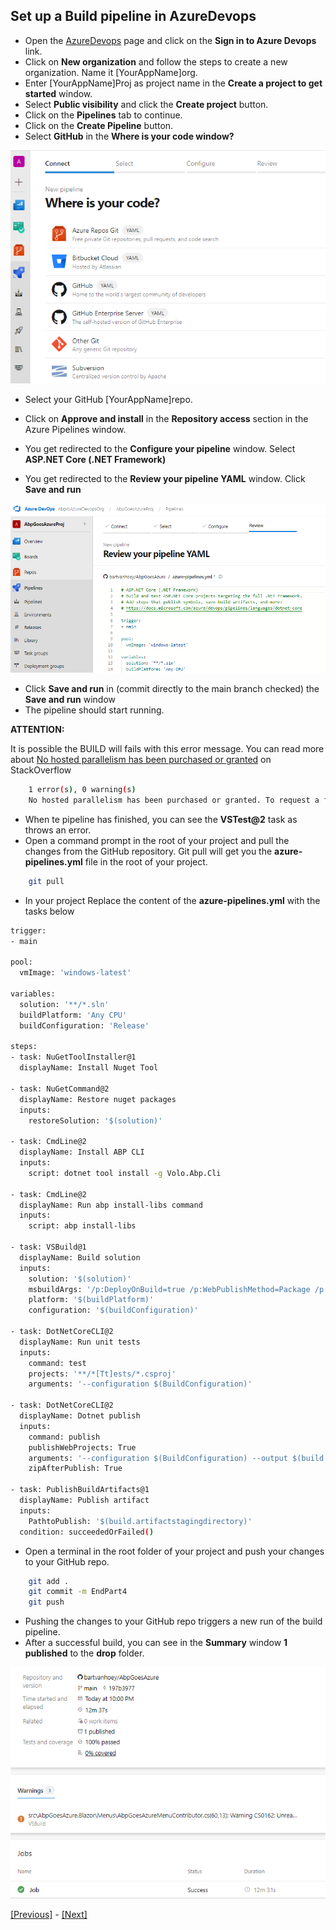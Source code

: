 ## Set up a Build pipeline in AzureDevops

* Open the [AzureDevops](https://dev.azure.com) page and click on the **Sign in to Azure Devops** link.
* Click on **New organization** and follow the steps to create a new organization. Name it [YourAppName]org.
* Enter [YourAppName]Proj as project name in the **Create a project to get started** window.
* Select **Public visibility** and click the **Create project** button.
* Click on the **Pipelines** tab to continue.
* Click on the **Create Pipeline** button.
* Select **GitHub** in the **Where is your code window?**

![Where is your code window?](/images/where_is_your_code.png)

* Select your GitHub [YourAppName]repo.
* Click on **Approve and install** in the **Repository access** section in the Azure Pipelines window.
  
* You get redirected to the **Configure your pipeline** window. Select **ASP.NET Core (.NET Framework)**
* You get redirected to the **Review your pipeline YAML** window. Click **Save and run**

![Review your pipeline YAML?](/images/review_your_pipeline_yaml.png)

* Click **Save and run** in (commit directly to the main branch checked) the **Save and run** window
* The pipeline should start running.

**ATTENTION:**

It is possible the BUILD will fails with this error message. You can read more about [No hosted parallelism has been purchased or granted](https://stackoverflow.com/questions/68405027/how-to-resolve-no-hosted-parallelism-has-been-purchased-or-granted-in-free-tie) on StackOverflow

```bash
    1 error(s), 0 warning(s)
    No hosted parallelism has been purchased or granted. To request a free parallelism grant, please fill out the following form https://aka.ms/azpipelines-parallelism-request
```

* When te pipeline has finished, you can see the **VSTest@2** task as throws an error.
* Open a command prompt in the root of your project and pull the changes from the GitHub repository.
  Git pull will get you the **azure-pipelines.yml** file in the root of your project.

```bash
    git pull
```

* In your project Replace the content of the **azure-pipelines.yml** with the tasks below

```bash
trigger:
- main

pool:
  vmImage: 'windows-latest'

variables:
  solution: '**/*.sln'
  buildPlatform: 'Any CPU'
  buildConfiguration: 'Release'

steps:
- task: NuGetToolInstaller@1
  displayName: Install Nuget Tool

- task: NuGetCommand@2
  displayName: Restore nuget packages
  inputs:
    restoreSolution: '$(solution)'

- task: CmdLine@2
  displayName: Install ABP CLI
  inputs:
    script: dotnet tool install -g Volo.Abp.Cli

- task: CmdLine@2
  displayName: Run abp install-libs command
  inputs:
    script: abp install-libs

- task: VSBuild@1
  displayName: Build solution
  inputs:
    solution: '$(solution)'
    msbuildArgs: '/p:DeployOnBuild=true /p:WebPublishMethod=Package /p:PackageAsSingleFile=true /p:SkipInvalidConfigurations=true /p:DesktopBuildPackageLocation="$(build.artifactStagingDirectory)\WebApp.zip" /p:DeployIisAppPath="Default Web Site"'
    platform: '$(buildPlatform)'
    configuration: '$(buildConfiguration)'

- task: DotNetCoreCLI@2
  displayName: Run unit tests
  inputs:
    command: test
    projects: '**/*[Tt]ests/*.csproj'
    arguments: '--configuration $(BuildConfiguration)'

- task: DotNetCoreCLI@2
  displayName: Dotnet publish
  inputs:
    command: publish
    publishWebProjects: True
    arguments: '--configuration $(BuildConfiguration) --output $(build.artifactstagingdirectory)'
    zipAfterPublish: True

- task: PublishBuildArtifacts@1
  displayName: Publish artifact
  inputs:
    PathtoPublish: '$(build.artifactstagingdirectory)'
  condition: succeededOrFailed()
```

* Open a terminal in the root folder of your project and push your changes to your GitHub repo.

```bash
    git add .
    git commit -m EndPart4
    git push
```

* Pushing the changes to your GitHub repo triggers a new run of the build pipeline.
* After a successful build, you can see in the **Summary** window **1 published** to the **drop** folder.

![Summary after a successful build](/images/summary_after_a_successful_build.png)

[[Previous]](tutorial/../3.create-a-sql-database-in-azure.md) - [[Next]](tutorial/../5.create-a-web-app-in-the-azure-portal-for-the-api-project.md)

